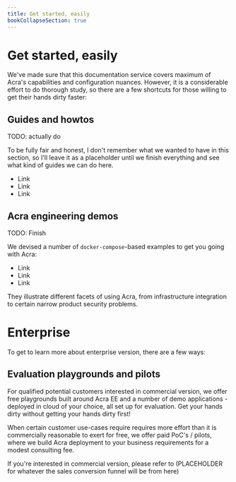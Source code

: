 ```yaml
---
title: Get started, easily
bookCollapseSection: true
---
```


# Get started, easily

We've made sure that this documentation service covers maximum of Acra's capabilities and configuration nuances. However, it is a considerable effort to do thorough study, so there are a few shortcuts for those willing to get their hands dirty faster: 

## Guides and howtos

TODO: actually do

To be fully fair and honest, I don't remember what we wanted to have in this section, so I'll leave it as a placeholder until we finish everything and see what kind of guides we can do here. 

* Link 
* Link 
* Link 

## Acra engineering demos

TODO: Finish

We devised a number of ``docker-compose``-based examples to get you going with Acra: 

* Link 
* Link 
* Link

They illustrate different facets of using Acra, from infrastructure integration to certain narrow product security problems. 

# Enterprise

To get to learn more about enterprise version, there are a few ways: 

## Evaluation playgrounds and pilots

For qualified potential customers interested in commercial version, we offer free playgrounds built around Acra EE and a number of demo applications - deployed in cloud of your choice, all set up for evaluation. Get your hands dirty without getting your hands dirty first! 

When certain customer use-cases require requires more effort than it is commercially reasonable to exert for free, we offer paid PoC's / pilots, where we build Acra deployment to your business requirements for a modest consulting fee. 

If you're interested in commercial version, please refer to (PLACEHOLDER for whatever the sales conversion funnel will be from here)
